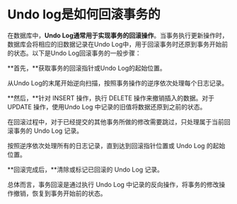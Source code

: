 # Undo log是如何回滚事务的

在数据库中，**Undo Log通常用于实现事务的回滚操作**。当事务执行更新操作时，数据库会将相应的旧数据记录在Undo Log中，用于回滚事务时还原到事务开始前的状态。以下是Undo Log回滚事务的一般步骤：

**首先，**获取事务的回滚指针或Undo Log的起始位置。

从Undo Log的末尾开始逆向扫描，按照事务操作的逆序依次处理每个日志记录。

**然后，**针对 INSERT 操作，执行 DELETE 操作来撤销插入的数据。对于 UPDATE 操作，使用Undo Log 中记录的旧值将数据还原到之前的状态。

在回滚过程中，对于已经提交的其他事务所做的修改需要跳过，只处理属于当前回滚事务的 Undo Log 记录。

按照逆序依次处理所有的日志记录，直到达到回滚指针位置或 Undo Log 的起始位置。

**回滚完成后，**清除或标记已回滚的 Undo Log 记录。

总体而言，事务回滚是通过执行 Undo Log 中记录的反向操作，将事务的修改操作撤销，恢复到事务开始前的状态。

